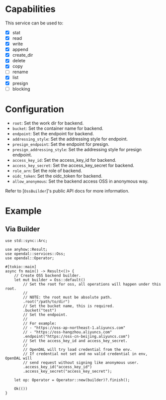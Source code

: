 

# Capabilities

This service can be used to:

- [x] stat
- [x] read
- [x] write
- [x] append
- [x] create_dir
- [x] delete
- [x] copy
- [ ] rename
- [x] list
- [x] presign
- [ ] blocking

# Configuration

- `root`: Set the work dir for backend.
- `bucket`: Set the container name for backend.
- `endpoint`: Set the endpoint for backend.
- `addressing_style`: Set the addressing style for endpoint.
- `presign_endpoint`: Set the endpoint for presign.
- `presign_addressing_style`: Set the addressing style for presign endpoint.
- `access_key_id`: Set the access_key_id for backend.
- `access_key_secret`: Set the access_key_secret for backend.
- `role_arn`: Set the role of backend.
- `oidc_token`: Set the oidc_token for backend.
- `allow_anonymous`: Set the backend access OSS in anonymous way.

Refer to [`OssBuilder`]'s public API docs for more information.

# Example

## Via Builder

```rust,no_run
use std::sync::Arc;

use anyhow::Result;
use opendal::services::Oss;
use opendal::Operator;

#[tokio::main]
async fn main() -> Result<()> {
    // Create OSS backend builder.
    let mut builder = Oss::default()
        // Set the root for oss, all operations will happen under this root.
        //
        // NOTE: the root must be absolute path.
        .root("/path/to/dir")
        // Set the bucket name, this is required.
        .bucket("test")
        // Set the endpoint.
        //
        // For example:
        // - "https://oss-ap-northeast-1.aliyuncs.com"
        // - "https://oss-hangzhou.aliyuncs.com"
        .endpoint("https://oss-cn-beijing.aliyuncs.com")
        // Set the access_key_id and access_key_secret.
        //
        // OpenDAL will try load credential from the env.
        // If credential not set and no valid credential in env, OpenDAL will
        // send request without signing like anonymous user.
        .access_key_id("access_key_id")
        .access_key_secret("access_key_secret");

    let op: Operator = Operator::new(builder)?.finish();

    Ok(())
}
```
